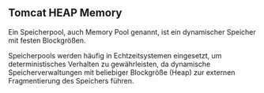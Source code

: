 ## Tomcat HEAP Memory

Ein Speicherpool, auch Memory Pool genannt, ist ein dynamischer Speicher mit festen Blockgrößen.

Speicherpools werden häufig in Echtzeitsystemen eingesetzt, um deterministisches Verhalten zu gewährleisten,
da dynamische Speicherverwaltungen mit beliebiger Blockgröße (Heap) zur externen Fragmentierung des Speichers führen.


